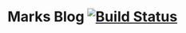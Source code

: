 # Marks Blog [![Build Status](https://travis-ci.org/vibbix/vibbix.github.io.svg?branch=source)](https://travis-ci.org/vibbix/vibbix.github.io)